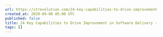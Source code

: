```yaml
---
url: https://itrevolution.com/24-key-capabilities-to-drive-improvement-in-software-delivery/
created_at: 2020-09-08 05:00 UTC
published: false
title: 24 Key Capabilities to Drive Improvement in Software Delivery - IT Revolution
tags: []
---
```



